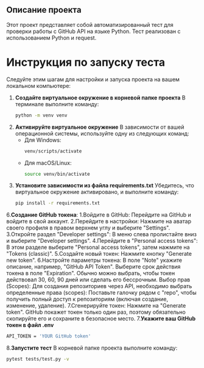## Описание проекта
Этот проект представляет собой автоматизированный тест для проверки работы с GitHub API на языке Python. Тест реализован с использованием Python и request.
# Инструкция по запуску теста
Следуйте этим шагам для настройки и запуска проекта на вашем локальном компьютере:

1. **Создайте виртуальное окружение в корневой папке проекта**
   В терминале выполните команду:
   ```bash
   python -m venv venv
   ```
3. **Активируйте виртуальное окружение**
   В зависимости от вашей операционной системы, используйте одну из следующих команд:
   - Для Windows:
     ```bash
     venv/scripts/activate
     ```
   - Для macOS/Linux:
     ```bash
     source venv/bin/activate
     ```
5. **Установите зависимости из файла requirements.txt**
   Убедитесь, что виртуальное окружение активировано, и выполните команду:
   ```bash
   pip install -r requirements.txt
6.**Создание GitHub токена**:
  1.Войдите в GitHub: 
    Перейдите на GitHub и войдите в свой аккаунт.
  2.Перейдите в настройки: 
    Нажмите на аватар своего профиля в правом верхнем углу и выберите "Settings".
  3.Откройте раздел "Developer settings": 
    В меню слева пролистайте вниз и выберите "Developer settings".
  4.Перейдите в "Personal access tokens": 
    В этом разделе выберите "Personal access tokens", затем нажмите на "Tokens (classic)".
  5.Создайте новый токен: 
    Нажмите кнопку "Generate new token".
  6.Настройте параметры токена:
    В поле "Note" укажите описание, например, "GitHub API Token".
    Выберите срок действия токена в поле "Expiration". Обычно можно выбрать, чтобы токен действовал 30, 60, 90 дней или сделать его бессрочным.
    Выбор прав (Scopes): Для создания репозиториев через API, необходимо выбрать определенные права (scopes):
    Поставьте галочку рядом с "repo", чтобы получить полный доступ к репозиториям (включая создание, изменение, удаление).
  7.Сгенерируйте токен: Нажмите на "Generate token". GitHub покажет токен только один раз, поэтому обязательно скопируйте его и сохраните в безопасное место.
7.**Укажите ваш GitHub токен в файл .env**
  ```bash
  API_TOKEN = 'YOUR GitHub token'
  ```
8.**Запустите тест**
  В корневой папке проекта выполните команду:
  ```bash
  pytest tests/test.py -v
  ```
